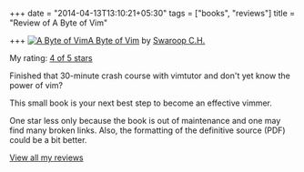 +++
date = "2014-04-13T13:10:21+05:30"
tags = ["books", "reviews"]
title = "Review of A Byte of Vim"

+++
[![A Byte of Vim](https://d.gr-assets.com/books/1321536329m/12721576.jpg)](https://www.goodreads.com/book/show/12721576-a-byte-of-vim)[A Byte of Vim](https://www.goodreads.com/book/show/12721576-a-byte-of-vim) by [Swaroop C.H.](https://www.goodreads.com/author/show/3041247.Swaroop_C_H_)

My rating: [4 of 5 stars](https://www.goodreads.com/review/show/601681823)

Finished that 30-minute crash course with vimtutor and don't yet know the power of vim?

This small book is your next best step to become an effective vimmer.

One star less only because the book is out of maintenance and one may find many broken links. Also, the formatting of the definitive source (PDF) could be a bit better.

[View all my reviews](https://www.goodreads.com/review/list/6520743-kartik-singhal)
